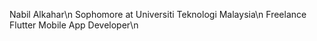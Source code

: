  Nabil Alkahar\n
 Sophomore at Universiti Teknologi Malaysia\n
 Freelance Flutter Mobile App Developer\n


